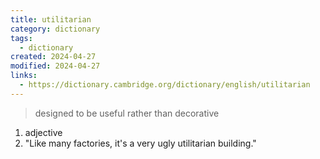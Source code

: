 ```yaml
---
title: utilitarian
category: dictionary
tags:
  - dictionary
created: 2024-04-27
modified: 2024-04-27
links:
  - https://dictionary.cambridge.org/dictionary/english/utilitarian
---
```


>designed to be useful rather than decorative

1. adjective
2. "Like many factories, it's a very ugly utilitarian building."

